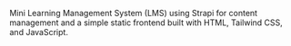 Mini Learning Management System (LMS) using Strapi for content management and a simple static frontend built with HTML, Tailwind CSS, and JavaScript.
